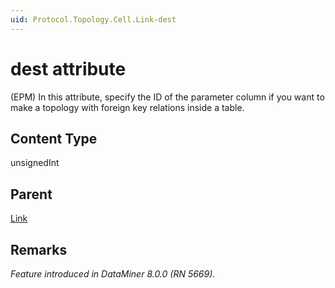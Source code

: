 ```yaml
---
uid: Protocol.Topology.Cell.Link-dest
---
```


# dest attribute

(EPM) In this attribute, specify the ID of the parameter column if you want to make a topology with foreign key relations inside a table.

## Content Type

unsignedInt

## Parent

[Link](xref:Protocol.Topology.Cell.Link)

## Remarks

*Feature introduced in DataMiner 8.0.0 (RN 5669).*
